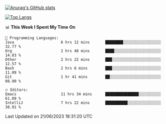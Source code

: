 [![Anurag's GitHub stats](https://github-readme-stats.vercel.app/api?username=wugouzi&count_private=true)](https://github.com/anuraghazra/github-readme-stats)

[![Top Langs](https://github-readme-stats.vercel.app/api/top-langs/?username=wugouzi&layout=compact&count_private=true&hide=html)](https://github.com/anuraghazra/github-readme-stats)

<!--START_SECTION:waka-->
📊 **This Week I Spent My Time On** 

```text
💬 Programming Languages: 
Java                     6 hrs 12 mins       ████████░░░░░░░░░░░░░░░░░   32.77 % 
Org                      2 hrs 48 mins       ████░░░░░░░░░░░░░░░░░░░░░   14.83 % 
Other                    2 hrs 22 mins       ███░░░░░░░░░░░░░░░░░░░░░░   12.57 % 
Bash                     2 hrs 6 mins        ███░░░░░░░░░░░░░░░░░░░░░░   11.09 % 
Git                      1 hr 41 mins        ██░░░░░░░░░░░░░░░░░░░░░░░   08.90 % 

🔥 Editors: 
Emacs                    11 hrs 34 mins      ███████████████░░░░░░░░░░   61.09 % 
IntelliJ                 7 hrs 22 mins       ██████████░░░░░░░░░░░░░░░   38.91 % 
```


 Last Updated on 21/06/2023 18:31:20 UTC
<!--END_SECTION:waka-->

<!--
**wugouzi/wugouzi** is a ✨ _special_ ✨ repository because its `README.md` (this file) appears on your GitHub profile.

Here are some ideas to get you started:

- 🔭 I’m currently working on ...
- 🌱 I’m currently learning ...
- 👯 I’m looking to collaborate on ...
- 🤔 I’m looking for help with ...
- 💬 Ask me about ...
- 📫 How to reach me: ...
- 😄 Pronouns: ...
- ⚡ Fun fact: ...
-->
